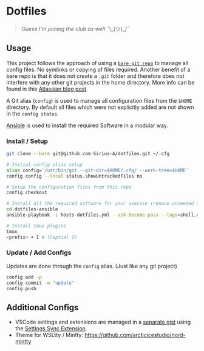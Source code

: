 # Dotfiles

> *Guess I'm joining the club as well* ¯\\\_(ツ)_/¯

## Usage

This project follows the approach of using a [`bare git repo`](http://www.saintsjd.com/2011/01/what-is-a-bare-git-repository/)
to manage all config files. No symlinks or copying of files required. Another benefit of a bare repo is that it does not create a `.git` folder and therefore does not interfere with any other git projects in the home directory. More info can be found in this [Atlassian blog post](https://developer.atlassian.com/blog/2016/02/best-way-to-store-dotfiles-git-bare-repo/).

A Git alias (`config`) is used to manage all configuration files from the
`$HOME` directory. By default all files which were not explicitly added are not
shown in the `config status`.

[Ansible](https://www.ansible.com) is used to install the required Software in a modular way.

### Install / Setup

``` sh
git clone --bare git@github.com:Sirius-A/dotfiles.git ~/.cfg

# Initial config alias setup
alias config='/usr/bin/git --git-dir=$HOME/.cfg/ --work-tree=$HOME'
config config --local status.showUntrackedFiles no

# Setup the configuration files from this repo
config checkout

# Install all the required software for your usecase (remove unneeded tags)
cd dotfiles-ansible
ansible-playbook -i hosts dotfiles.yml --ask-become-pass --tags=shell,vim,desktop

# Install tmux plugins
tmux
<prefix> + I # (Captial I)

```

### Update / Add Configs

Updates are done through the `config` alias. (Just like any git project)

``` sh
config add -p
config commit -m "update"
config push
```

## Additional Configs
- VSCode settings and extensions are managed in a [separate gist](https://gist.github.com/Sirius-A/302a99c5840e6b462c2bad27ee1880d3) using the [Settings Sync Extension](https://marketplace.visualstudio.com/items?itemName=Shan.code-settings-sync).
- Theme for WSLtty / Mintty: https://github.com/arcticicestudio/nord-mintty
